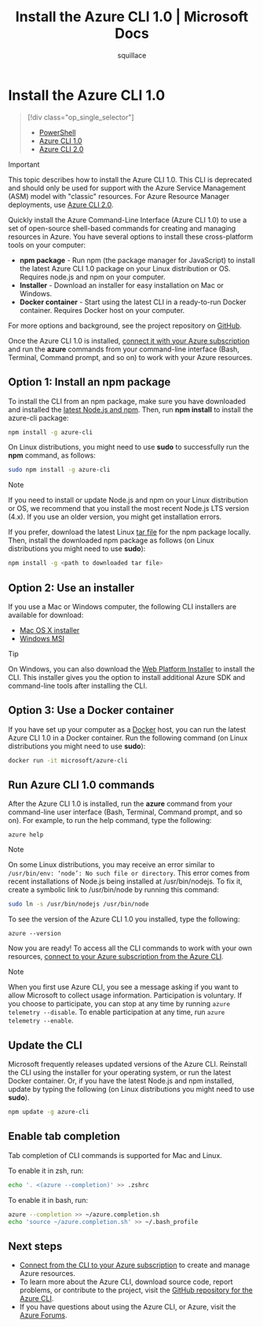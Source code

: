 ﻿---
title: Install the Azure CLI 1.0 | Microsoft Docs
description: Install the Azure CLI 1.0 for Mac, Linux, and Windows to start using Azure services
editor: ''
manager: timlt
documentationcenter: ''
author: squillace
services: virtual-machines-linux,virtual-network,storage,azure-resource-manager
tags: azure-resource-manager,azure-service-management

ms.assetid: bdb776c8-7a76-4f3a-887c-236b4fffee10
ms.service: multiple
ms.workload: multiple
ms.tgt_pltfrm: command-line-interface
ms.devlang: na
ms.topic: article
origin.date: 03/20/2017
ms.date: 04/04/2018
ms.author: v-junlch

---
# Install the Azure CLI 1.0
> [!div class="op_single_selector"]
> * [PowerShell](https://docs.microsoft.com/powershell/azure/overview)
> * [Azure CLI 1.0](cli-install-nodejs.md)
> * [Azure CLI 2.0](/cli/install-azure-cli)

> [!IMPORTANT]
> This topic describes how to install the Azure CLI 1.0. This CLI is deprecated and should only be used for support with the Azure Service Management (ASM) model with "classic" resources.
> For Azure Resource Manager deployments, use [Azure CLI 2.0](/cli/overview).

Quickly install the Azure Command-Line Interface (Azure CLI 1.0) to use a set of open-source shell-based commands for creating and managing resources in Azure. You have several options to install these cross-platform tools on your computer:

- **npm package** - Run npm (the package manager for JavaScript) to install the latest Azure CLI 1.0 package on your Linux distribution or OS. Requires node.js and npm on your computer.
- **Installer** - Download an installer for easy installation on Mac or Windows.
- **Docker container** - Start using the latest CLI in a ready-to-run Docker container. Requires Docker host on your computer.

For more options and background, see the project repository on [GitHub](https://github.com/azure/azure-xplat-cli).

Once the Azure CLI 1.0 is installed, [connect it with your Azure subscription](/cli/authenticate-azure-cli) and run the **azure** commands from your command-line interface (Bash, Terminal, Command prompt, and so on) to work with your Azure resources.

## Option 1: Install an npm package
To install the CLI from an npm package, make sure you have downloaded and installed the [latest Node.js and npm](https://nodejs.org/en/download/package-manager/). Then, run **npm install** to install the azure-cli package:

```bash
npm install -g azure-cli
```

On Linux distributions, you might need to use **sudo** to successfully run the **npm** command, as follows:

```bash
sudo npm install -g azure-cli
```

> [!NOTE]
> If you need to install or update Node.js and npm on your Linux distribution or OS, we recommend that you install the most recent Node.js LTS version (4.x). If you use an older version, you might get installation errors.

If you prefer, download the latest Linux [tar file][linux-installer] for the npm package locally. Then, install the downloaded npm package as follows (on Linux distributions you might need to use **sudo**):

```bash
npm install -g <path to downloaded tar file>
```

## Option 2: Use an installer
If you use a Mac or Windows computer, the following CLI installers are available for download:

- [Mac OS X installer][mac-installer]
- [Windows MSI][windows-installer]

> [!TIP]
> On Windows, you can also download the [Web Platform Installer](https://go.microsoft.com/?linkid=9828653) to install the CLI. This installer gives you the option to install additional Azure SDK and command-line tools after installing the CLI.

## Option 3: Use a Docker container
If you have set up your computer as a [Docker](https://docs.docker.com/engine/understanding-docker/) host, you can run the latest Azure CLI 1.0 in a Docker container. Run the following command (on Linux distributions you might need to use **sudo**):

```bash
docker run -it microsoft/azure-cli
```

## Run Azure CLI 1.0 commands
After the Azure CLI 1.0 is installed, run the **azure** command from your command-line user interface (Bash, Terminal, Command prompt, and so on). For example, to run the help command, type the following:

```azurecli
azure help
```

> [!NOTE]
> On some Linux distributions, you may receive an error similar to `/usr/bin/env: ‘node’: No such file or directory`. This error comes from recent installations of Node.js being installed at /usr/bin/nodejs. To fix it, create a symbolic link to /usr/bin/node by running this command:

```bash
sudo ln -s /usr/bin/nodejs /usr/bin/node
```

To see the version of the Azure CLI 1.0 you installed, type the following:

```azurecli
azure --version
```

Now you are ready! To access all the CLI commands to work with your own resources, [connect to your Azure subscription from the Azure CLI](/cli/authenticate-azure-cli).

> [!NOTE]
> When you first use Azure CLI, you see a message asking if you want to allow Microsoft to collect usage information. Participation is voluntary. If you choose to participate, you can stop at any time by running `azure telemetry --disable`. To enable participation at any time, run `azure telemetry --enable`.

## Update the CLI
Microsoft frequently releases updated versions of the Azure CLI. Reinstall the CLI using the installer for your operating system, or run the latest Docker container. Or, if you have the latest Node.js and npm installed, update by typing the following (on Linux distributions you might need to use **sudo**).

```bash
npm update -g azure-cli
```

## Enable tab completion
Tab completion of CLI commands is supported for Mac and Linux.

To enable it in zsh, run:

```bash
echo '. <(azure --completion)' >> .zshrc
```

To enable it in bash, run:

```bash
azure --completion >> ~/azure.completion.sh
echo 'source ~/azure.completion.sh' >> ~/.bash_profile
```


## Next steps
- [Connect from the CLI to your Azure subscription](/cli/authenticate-azure-cli) to create and manage Azure resources.
- To learn more about the Azure CLI, download source code, report problems, or contribute to the project, visit the [GitHub repository for the Azure CLI](https://github.com/azure/azure-xplat-cli).
- If you have questions about using the Azure CLI, or Azure, visit the [Azure Forums](https://social.msdn.microsoft.com/Forums/en-US/home?forum=azurescripting).


[mac-installer]: http://aka.ms/mac-azure-cli
[windows-installer]: http://aka.ms/webpi-azure-cli
[linux-installer]: http://aka.ms/linux-azure-cli
[cliasm]: /cli/get-started-with-az-cli2
[cliarm]: ./virtual-machines/azure-cli-arm-commands.md

<!-- Update_Description: wording update -->